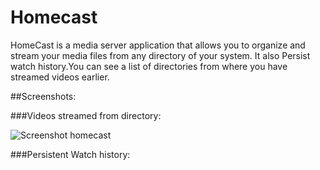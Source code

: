 # Homecast
HomeCast is a media server application that allows you to organize and stream your media files from any directory of your system.
It also Persist watch history.You can see a list of directories from where you have streamed videos earlier.

##Screenshots:

###Videos streamed from directory:

![Screenshot homecast](https://user-images.githubusercontent.com/114798928/224530933-0ba3b360-0604-4343-b176-8e682386aa78.png)

###Persistent Watch history:

